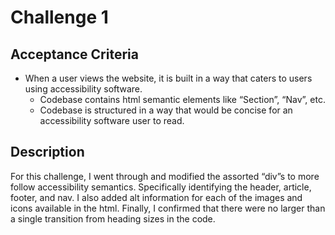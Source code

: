 # Challenge 1
## Acceptance Criteria
- When a user views the website, it is built in a way that caters to users using accessibility software.
  - Codebase contains html semantic elements like “Section”, “Nav”, etc. 
  - Codebase is structured in a way that would be concise for an accessibility software user to read.

## Description
For this challenge, I went through and modified the assorted “div”s to more follow accessibility semantics. Specifically identifying the header, article, footer, and nav. I also added alt information for each of the images and icons available in the html. Finally, I confirmed that there were no larger than a single transition from heading sizes in the code. 
